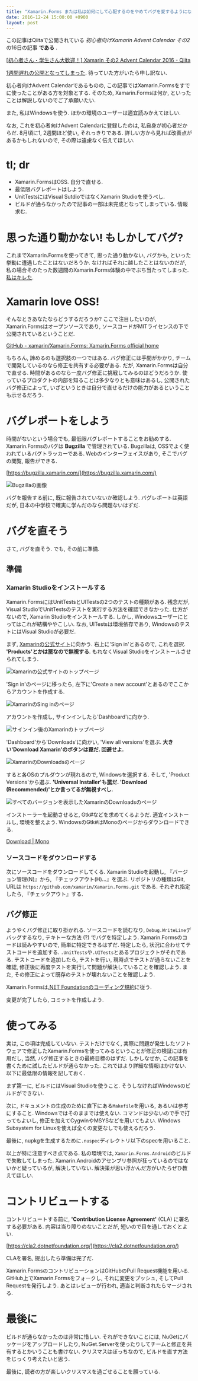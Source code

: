 ```yaml
---
title: "Xamarin.Forms または私は如何にして心配するのをやめてバグを愛するようになったか"
date: 2016-12-24 15:00:00 +0900
layout: post
---
```

この記事はQiitaで公開されている _初心者向けXamarin Advent Calendar その2_ の16日の記事 __である__ .

[[初心者さん・学生さん大歓迎！] Xamarin その2 Advent Calendar 2016 - Qiita](http://qiita.com/advent-calendar/2016/xamarin-welcome)

[1週間遅れの公開となってしまった]({{site.url}}/advent). 待っていた方がいたら申し訳ない.

初心者向けAdvent Calendarであるものの, この記事ではXamarin.Formsをすでに使ったことがある方を対象とする.
そのため, Xamarin.Formsは何か, といったことは解説しないのでご了承願いたい.

また, 私はWindowsを使う. ほかの環境のユーザーは適宜読みかえてほしい.

なお, これを初心者向けAdvent Calendarに登録したのは, 私自身が初心者だからだ. 8月頃に1,
2週間ほど使い, それっきりである. 詳しい方から見れば改善点があるかもしれないので,
その際は遠慮なく伝えてほしい.

# tl; dr
* Xamarin.FormsはOSS. 自分で直せる.
* 最低限バグレポートはしよう.
* UnitTestsにはVisual SutdioではなくXamarin Studioを使うべし.
* ビルドが通らなかったので記事の一部は未完成となってしまっている. 情報求む.

# 思った通り動かない! もしかしてバグ?
これまでXamarin.Formsを使ってきて, 思った通り動かない, バグかも,
といった挙動に遭遇したことはないだろうか. なければそれに越したことはないのだが,
私の場合そのたった数週間のXamarin.Forms体験の中でぶち当たってしまった.
[私はキレた]({{site.url}}/xamarin).

# Xamarin love OSS!
そんなときあなたならどうするだろうか? ここで注目したいのが, Xamarin.Formsはオープンソースであり,
ソースコードがMITライセンスの下で公開されているということだ.

[GitHub - xamarin/Xamarin.Forms: Xamarin.Forms official home](https://github.com/xamarin/Xamarin.Forms)

もちろん, 諦めるのも選択肢の一つではある. バグ修正には手間がかかり,
チームで開発しているのなら修正を共有する必要がある. だが, Xamarin.Formsは自分で直せる.
時間があるのなら一度バグ修正に挑戦してみるのはどうだろうか.
使っているプロダクトの内部を知ることは多少なりとも意味はあるし, 公開されたバグ修正によって,
いざというときは自分で直せるだけの能力があるということも示せるだろう.

# バグレポートをしよう
時間がないという場合でも, 最低限バグレポートすることをお勧めする. Xamarin.Formsのバグは
__Bugzilla__ で管理されている. Bugzillaは, OSSでよく使われているバグトラッカーである.
Webのインターフェイスがあり, そこでバグの閲覧, 報告ができる.

[https://bugzilla.xamarin.com/](https://bugzilla.xamarin.com/)

![Bugzillaの画像]({{site.url}}/assets/2016-12-24-bugzilla.png)

バグを報告する前に, 既に報告されていないか確認しよう. バグレポートは英語だが,
日本の中学校で確実に学んだのなら問題ないはずだ.

# バグを直そう
さて, バグを直そう. でも, その前に準備.

## 準備

### Xamarin Studioをインストールする
Xamarin.FormsにはUnitTestsとUITestsの2つのテストの種類がある.
残念だが, Visual StudioでUnitTestsのテストを実行する方法を確認できなかった. 仕方がないので,
Xamarin Studioをインストールする. しかし, Windowsユーザーにとってはこれが結構ややこしい.
なお, UITestsは環境依存であり, WindowsのテストにはVisual Studioが必要だ.

まず, [Xamarinの公式サイト](https://www.xamarin.com/)に向かう. 右上に'Sign in'とあるので,
これを選択. __'Products'とかは罠なので無視する__. もれなくVisual Studioをインストールさせられてしまう.

![Xamarinの公式サイトのトップページ]({{site.url}}/assets/2016-12-24-web-top.png)

'Sign in'のページに移ったら, 左下に'Create a new account'とあるのでここからアカウントを作成する.

![XamarinのSing inのページ]({{site.url}}/assets/2016-12-24-web-signin.png)

アカウントを作成し, サインインしたら'Dashboard'に向かう.

![サインイン後のXamarinのトップページ]({{site.url}}/assets/2016-12-24-web-top-signedin.png)

'Dashboard'から'Downloads'に向かい, 'View all versions'を選ぶ.
__大きい'Download Xamarin'のボタンは罠だ. 回避せよ.__

![XamarinのDownloadsのページ]({{site.url}}/assets/2016-12-24-web-downloads.png)

すると各OSのプルダウンが現れるので, Windowsを選択する. そして, 'Product Versions'から選ぶ.
__'Universal Installer'も罠だ. 'Download (Recommended)'とか言ってるが無視すべし.__

![すべてのバージョンを表示したXamarinのDownloadsのページ]({{site.url}}/assets/2016-12-24-web-downloads-all.png)

インストーラーを起動させると, Gtk#などを求めてくるようだ. 適宜インストールし, 環境を整えよう.
WindowsのGtk#はMonoのページからダウンロードできる.

[Download \| Mono](http://www.mono-project.com/download/#download-win)

### ソースコードをダウンロードする
次にソースコードをダウンロードしてくる. Xamarin Studioを起動し, 『バージョン管理(N)』から,
『チェックアウト(H)…』を選ぶ. リポジトリの種類はGit, URLは
`https://github.com/xamarin/Xamarin.Forms.git` である. それぞれ指定したら,
『チェックアウト』する.

## バグ修正
ようやくバグ修正に取り掛かれる. ソースコードを読むなり, `Debug.WriteLine`デバッグするなり,
テキトーな方法 (?) でバグを特定しよう. Xamarin.Formsのコードは読みやすいので,
簡単に特定できるはずだ. 特定したら, 状況に合わせてテストコードを追加する.
`.UnitTests`や`.UITests`とあるプロジェクトがそれである. テストコードを追加したら,
テストを行い, 現時点でテストが通らないことを確認, 修正後に再度テストを実行して問題が解決していることを確認しよう.
また, その修正によって既存のテストが壊れないことを確認しよう.

Xamarin.Formsは[.NET Foundationのコーディング規約](https://github.com/dotnet/corefx/blob/master/Documentation/coding-guidelines/coding-style.md)に従う.

変更が完了したら, コミットを作成しよう.

# 使ってみる
実は, この項は完成していない. テストだけでなく, 実際に問題が発生したソフトウェアで修正したXamarin.Formsを使ってみるということが修正の検証には有用だし,
当然, バグ修正するときの最終目標のはずだ. しかしなぜか, この記事を書くために試したビルドが通らなかった.
これではより詳細な情報はかけない. 以下に最低限の情報を記しておく.

まず第一に, ビルドにはVisual Studioを使うこと. そうしなければWindowsのビルドができない.

次に, ドキュメントの生成のために直下にある`Makefile`を用いる, あるいは参考にすること.
Windowsではそのままでは使えない. コマンドは少ないので手で打ってもよいし,
修正を加えてCygwinやMSYSなどを用いてもよい. Windows Subsystem for Linuxを使えば全くの変更なしでも使えるだろう.

最後に, nupkgを生成するために`.nuspec`ディレクトリ以下のspecを用いること.

以上が特に注意すべき点である. 私の環境では, `Xamarin.Forms.Android`のビルドで失敗してしまった.
Xamarin.Androidのアセンブリ参照が狂っているのではないかと疑っているが, 解決していない.
解決策が思い浮かんだ方がいたらぜひ教えてほしい.

# コントリビュートする
コントリビュートする前に, __'Contribution License Agreement'__ (CLA)
に署名する必要がある. 内容は当り障りのないことだが, 短いので目を通しておくとよい.

[https://cla2.dotnetfoundation.org/](https://cla2.dotnetfoundation.org/)

CLAを署名, 提出したら準備は完了だ.

Xamarin.FormsのコントリビューションはGitHubのPull Request機能を用いる.
GitHub上でXamarin.Formsをフォークし, それに変更をプッシュ, そしてPull Requestを発行しよう.
あとはレビューが行われ, 適当と判断されたらマージされる.

# 最後に
ビルドが通らなかったのは非常に惜しい. それができないことには,
NuGetにパッケージをアップロードしたり, NuGet.Serverを使ったりしてチームと修正を共有するとかいうことも書けない.
クリスマスはぼっちなので, ビルドを直す方法をじっくり考えたいと思う.

最後に, 読者の方が楽しいクリスマスを過ごせることを願っている.
